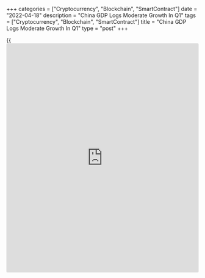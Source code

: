 +++
categories = ["Cryptocurrency", "Blockchain", "SmartContract"]
date = "2022-04-18"
description = "China GDP Logs Moderate Growth In Q1"
tags = ["Cryptocurrency", "Blockchain", "SmartContract"]
title = "China GDP Logs Moderate Growth In Q1"
type = "post"
+++

{{<iframe id="large-banner" src="https://www.bounty.group/#slide=3.0" width="100%" height="600" scrolling="no" style="border: 0px solid rgb(216, 221, 230); border-radius: 3px;">}}

China's [economy][1] logged a moderate growth in the first quarter amid
the COVID-19 pandemic restrictions hitting consumption and heightened
geopolitical risks, data from the National Bureau of Statistics revealed
on Monday.

Gross domestic product grew at a pace of 4.8 percent on a yearly basis
in the first quarter, faster than the 4.4 percent growth expected by
economists and the 4.0 percent expansion registered in the previous
quarter.

For the whole year of 2022, the government targets around 5.5 percent
growth.

The official GDP figures understated the extent of the economic
downturn, said Julian Evans-Pritchard and Sheana Yue, economists at
Capital Economics. GDP growth looks set to be even weaker in the second
quarter given [the mounting disruption from the recent COVID-19
outbreak][2].

In March, industrial production advanced 5.0 percent, which was faster
than the economists' forecast of 4.5 percent. Nonetheless, the annual
growth was weaker than the 7.5 percent increase in January to February
period.

At the same time, retail sales were down 3.5 percent annually due to the
travel restriction. Economists had forecast a moderate fall of 1.6
percent after logging the 6.7 percent rise in the January to February
period.

In the first quarter, fixed asset investment grew 9.3 percent from the
last year, again slower than the 12.2 percent rise posted in the first
two months.  
  
The surveyed unemployment rate rose to 5.8 percent in March from 5.5
percent in February.

Iris Pang, an ING economist said further impacts from lockdowns are
imminent, not only because there has been a delay in the delivery of
[daily](https://www.fintecher.org/2020/03/03/forex-trading-daily-strategy/) necessities, but also because they [add uncertainty to services
and factory operations][3] that have already impacted the labor market.

With more cities going into lockdown and the PBoC being cautious with
interest rate support, ING economist said the firm may further reduce
GDP growth forecast from the current 4.6 percent.

Last week, the People's Bank of China reduced the amount of cash that
banks set aside as reserves to improve liquidity.

The central bank lowered the reserve requirement ratio by 0.25
percentage points on Friday. The reduction freed up CNY 530 billion in
long-term liquidity. The weighted average RRR for Chinese financial
institutions now stands at 8.1 percent.

For comments and feedback [contact](https://www.playgroundfx.com/contact/): editorial@rtt[news](https://www.letsplayfx.com/blog/forex-news-website/).com

[Economic News][1]

 **What parts of the world are seeing the best (and worst) economic
performances lately? Click[here][4] to check out our [Econ Scorecard][4]
and find out! See up-to-the-moment [ranking](https://www.playgroundfx.com/blog/crypto-exchange-ranking/)s for the best and worst
performers in [GDP][5], [unemployment rate][6], [inflation][7] and much
more.**

   1. www.rtt[news](https://www.letsplayfx.com/blog/forex-news-website/).com/Content/EconomicNews.aspx
   2. www.rtt[news](https://www.letsplayfx.com/blog/forex-news-website/).com/3274243/china-service-sector-contracts-sharply-as-virus-containment-steps-tighten.aspx
   3. www.rtt[news](https://www.letsplayfx.com/blog/forex-news-website/).com/3273386/china-manufacturing-contracts-on-tight-restrictions.aspx
   4. www.rtt[news](https://www.letsplayfx.com/blog/forex-news-website/).com/economic-scorecard/world-rank/PPI/highest-performance.aspx
   5. www.rtt[news](https://www.letsplayfx.com/blog/forex-news-website/).com/economic-scorecard/world-rank/GDP/highest-performance.aspx
   6. www.rtt[news](https://www.letsplayfx.com/blog/forex-news-website/).com/economic-scorecard/world-rank/unemployment-rate/lowest-performance.aspx
   7. www.rtt[news](https://www.letsplayfx.com/blog/forex-news-website/).com/economic-scorecard/world-rank/CPI/highest-performance.aspx